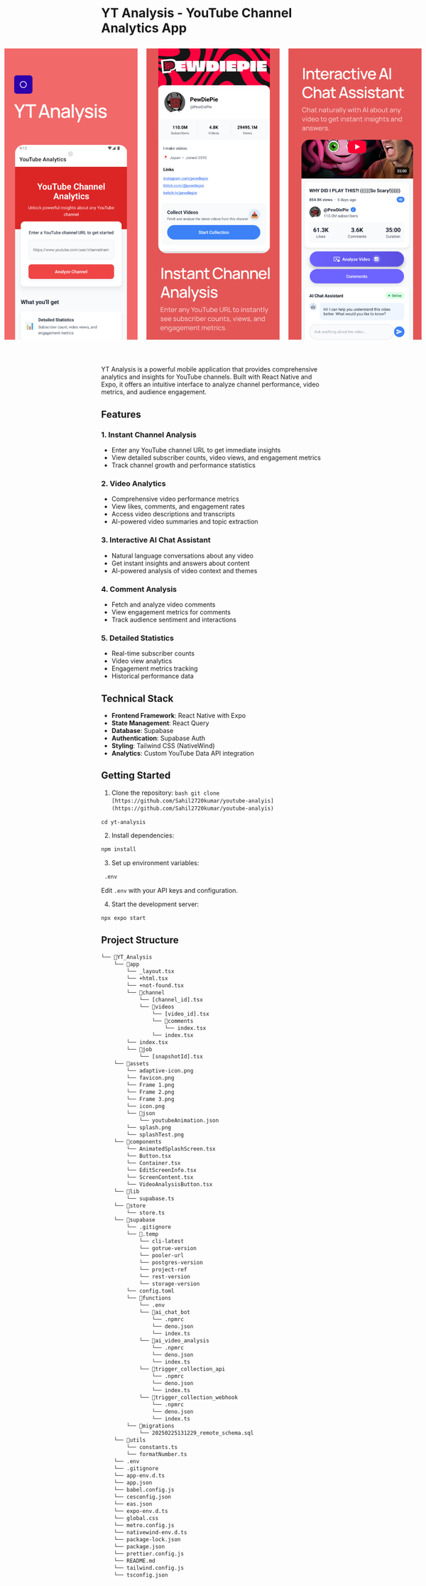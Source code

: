 # YT Analysis - YouTube Channel Analytics App



<div style="display: flex; justify-content: center; align-items: center;">
  <img src="./assets/Frame 1.png" alt="AI Chat" width="300" style="margin: 10px;"/>
  <img src="./assets/Frame 2.png" alt="AI Chat" width="300" style="margin: 10px;"/>
  <img src="./assets/Frame 3.png" alt="AI Chat" width="300" style="margin: 10px;"/>
</div>
<br/>
<br/>

YT Analysis is a powerful mobile application that provides comprehensive analytics and insights for YouTube channels. Built with React Native and Expo, it offers an intuitive interface to analyze channel performance, video metrics, and audience engagement.

## Features

### 1. Instant Channel Analysis

- Enter any YouTube channel URL to get immediate insights
- View detailed subscriber counts, video views, and engagement metrics
- Track channel growth and performance statistics

### 2. Video Analytics

- Comprehensive video performance metrics
- View likes, comments, and engagement rates
- Access video descriptions and transcripts
- AI-powered video summaries and topic extraction


### 3. Interactive AI Chat Assistant

- Natural language conversations about any video
- Get instant insights and answers about content
- AI-powered analysis of video context and themes


### 4. Comment Analysis

- Fetch and analyze video comments
- View engagement metrics for comments
- Track audience sentiment and interactions

### 5. Detailed Statistics

- Real-time subscriber counts
- Video view analytics
- Engagement metrics tracking
- Historical performance data

## Technical Stack

- **Frontend Framework**: React Native with Expo
- **State Management**: React Query
- **Database**: Supabase
- **Authentication**: Supabase Auth
- **Styling**: Tailwind CSS (NativeWind)
- **Analytics**: Custom YouTube Data API integration

## Getting Started

1. Clone the repository:
   `bash
git clone [https://github.com/Sahil2720kumar/youtube-analyis](https://github.com/Sahil2720kumar/youtube-analyis)
`

`
cd yt-analysis
`

2. Install dependencies:

```bash
npm install
```

3. Set up environment variables:

```bash
 .env
```

Edit `.env` with your API keys and configuration.

4. Start the development server:

```bash
npx expo start
```

## Project Structure

```
└── 📁YT_Analysis
    └── 📁app
        └── _layout.tsx
        └── +html.tsx
        └── +not-found.tsx
        └── 📁channel
            └── [channel_id].tsx
            └── 📁videos
                └── [video_id].tsx
                └── 📁comments
                    └── index.tsx
                └── index.tsx
        └── index.tsx
        └── 📁job
            └── [snapshotId].tsx
    └── 📁assets
        └── adaptive-icon.png
        └── favicon.png
        └── Frame 1.png
        └── Frame 2.png
        └── Frame 3.png
        └── icon.png
        └── 📁json
            └── youtubeAnimation.json
        └── splash.png
        └── splashTest.png
    └── 📁components
        └── AnimatedSplashScreen.tsx
        └── Button.tsx
        └── Container.tsx
        └── EditScreenInfo.tsx
        └── ScreenContent.tsx
        └── VideoAnalysisButton.tsx
    └── 📁lib
        └── supabase.ts
    └── 📁store
        └── store.ts
    └── 📁supabase
        └── .gitignore
        └── 📁.temp
            └── cli-latest
            └── gotrue-version
            └── pooler-url
            └── postgres-version
            └── project-ref
            └── rest-version
            └── storage-version
        └── config.toml
        └── 📁functions
            └── .env
            └── 📁ai_chat_bot
                └── .npmrc
                └── deno.json
                └── index.ts
            └── 📁ai_video_analysis
                └── .npmrc
                └── deno.json
                └── index.ts
            └── 📁trigger_collection_api
                └── .npmrc
                └── deno.json
                └── index.ts
            └── 📁trigger_collection_webhook
                └── .npmrc
                └── deno.json
                └── index.ts
        └── 📁migrations
            └── 20250225131229_remote_schema.sql
    └── 📁utils
        └── constants.ts
        └── formatNumber.ts
    └── .env
    └── .gitignore
    └── app-env.d.ts
    └── app.json
    └── babel.config.js
    └── cesconfig.json
    └── eas.json
    └── expo-env.d.ts
    └── global.css
    └── metro.config.js
    └── nativewind-env.d.ts
    └── package-lock.json
    └── package.json
    └── prettier.config.js
    └── README.md
    └── tailwind.config.js
    └── tsconfig.json
```


<!-- ## Contributing

1. Fork the repository
2. Create your feature branch (`git checkout -b feature/amazing-feature`)
3. Commit your changes (`git commit -m 'Add some amazing feature'`)
4. Push to the branch (`git push origin feature/amazing-feature`)
5. Open a Pull Request

## License

This project is licensed under the MIT License - see the [LICENSE](LICENSE) file for details.

## Acknowledgments

- YouTube Data API
- Expo Team
- React Native Community
- Supabase Team

## Support

For support, email support@ytanalysis.com or join our Discord community.

<p align="center">
  <a href="https://discord.gg/ytanalysis">
    <img src="./assets/images/discord-badge.png" alt="Join Discord" width="150"/>
  </a>
</p> -->
